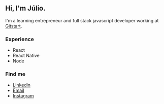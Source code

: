 ## Hi, I'm Júlio.

I'm a learning entrepreneur and full stack javascript developer working at [Gitstart](https://www.gitstart.com).

### Experience
- React
- React Native
- Node

### Find me

- <a href="https://www.linkedin.com/in/j%C3%BAlio-piubello-295871100/" target="_blank">Linkedin</a>
- <a href="mailto:juliopiubellow@gmail.com" target="_blank">Email</a>
- <a href="https://instagram.com/juliopiubello" target="_blank">Instagram</a>
